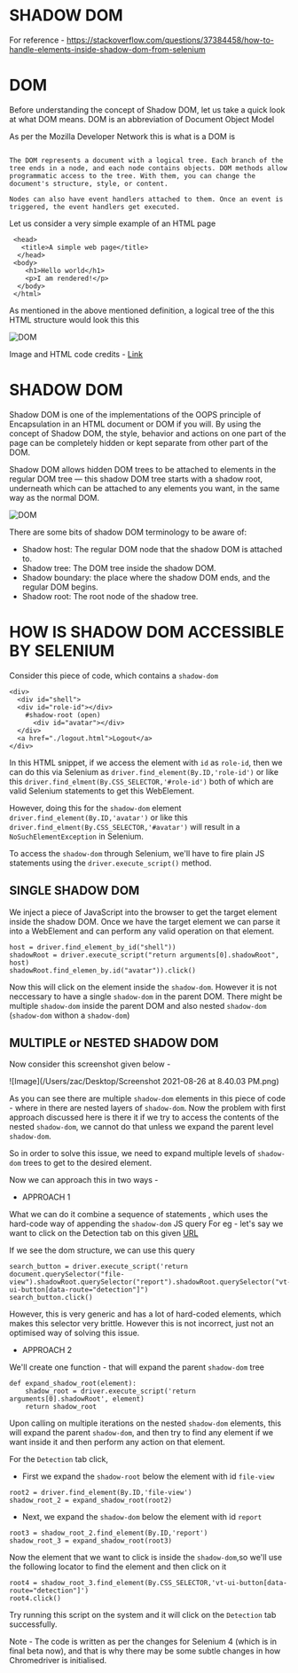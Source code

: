 # SHADOW DOM
For reference - https://stackoverflow.com/questions/37384458/how-to-handle-elements-inside-shadow-dom-from-selenium

# DOM
Before understanding the concept of Shadow DOM, let us take a quick look at what DOM means. DOM is an abbreviation
of Document Object Model

As per the Mozilla Developer Network this is what is a DOM is

```The Document Object Model (DOM) connects web pages to scripts or programming languages by representing the structure of a document—such as the HTML representing a web page—in memory. Usually it refers to JavaScript, even though modeling HTML, SVG, or XML documents as objects are not part of the core JavaScript language.

The DOM represents a document with a logical tree. Each branch of the tree ends in a node, and each node contains objects. DOM methods allow programmatic access to the tree. With them, you can change the document's structure, style, or content.

Nodes can also have event handlers attached to them. Once an event is triggered, the event handlers get executed.
```


Let us consider a very simple example of an HTML page

```<html lang="en">
 <head>
   <title>A simple web page</title>
  </head>
 <body>
    <h1>Hello world</h1>
    <p>I am rendered!</p>
  </body>
 </html>
```

As mentioned in the above mentioned definition, a logical tree of the this HTML structure would look this this

![DOM](https://i0.wp.com/cosmocode.io/wp-content/uploads/2020/05/dom.png?resize=768%2C697&ssl=1)


Image and HTML code credits - [Link](https://cosmocode.io/how-to-interact-with-shadow-dom-in-selenium/)


# SHADOW DOM

Shadow DOM is one of the implementations of the OOPS principle of Encapsulation in an HTML document or DOM if you will.
By using the concept of Shadow DOM, the style, behavior and actions on one part of the page can be completely hidden
or kept separate from other part of the DOM.

Shadow DOM allows hidden DOM trees to be attached to elements in the regular DOM tree — this shadow DOM tree starts 
with a shadow root, underneath which can be attached to any elements you want, in the same way as the normal DOM.

![DOM](https://i2.wp.com/mdn.mozillademos.org/files/15788/shadow-dom.png)

There are some bits of shadow DOM terminology to be aware of:

- Shadow host: The regular DOM node that the shadow DOM is attached to.
- Shadow tree: The DOM tree inside the shadow DOM.
- Shadow boundary: the place where the shadow DOM ends, and the regular DOM begins.
- Shadow root: The root node of the shadow tree.


# HOW IS SHADOW DOM ACCESSIBLE BY SELENIUM

Consider this piece of code, which contains a `shadow-dom`

```buildoutcfg
<div>
  <div id="shell">
  <div id="role-id"></div>
    #shadow-root (open)
      <div id="avatar"></div>
  </div>
  <a href="./logout.html">Logout</a>
</div>
```
In this HTML snippet, if we access the element with `id` as `role-id`, then we can do this via Selenium as
`driver.find_element(By.ID,'role-id')` or like this `driver.find_elment(By.CSS_SELECTOR,'#role-id')`
both of which are valid Selenium statements to get this WebElement.

However, doing this for the `shadow-dom` element
`driver.find_element(By.ID,'avatar')` or like this `driver.find_elment(By.CSS_SELECTOR,'#avatar')`
will result in a `NoSuchElementException` in Selenium.

To access the `shadow-dom` through Selenium, we'll have to fire plain JS statements using the 
`driver.execute_script()` method.

## SINGLE SHADOW DOM

We inject a piece of JavaScript into the browser to get the target element inside the shadow DOM. 
Once we have the target element we can parse it into a WebElement and can perform any valid operation on that element.

```buildoutcfg
host = driver.find_element_by_id("shell"))
shadowRoot = driver.execute_script("return arguments[0].shadowRoot", host)
shadowRoot.find_elemen_by.id("avatar")).click()
```

Now this will click on the element inside the `shadow-dom`. However it is not neccessary to have a single `shadow-dom`
in the parent DOM. There might be multiple `shadow-dom` inside the parent DOM and also nested `shadow-dom` (`shadow-dom` withon
 a `shadow-dom`)


## MULTIPLE or NESTED SHADOW DOM

Now consider this screenshot given below -

![Image](/Users/zac/Desktop/Screenshot 2021-08-26 at 8.40.03 PM.png)

As you can see there are multiple `shadow-dom` elements in this piece of code - where  in there are nested layers
of `shadow-dom`. Now the problem with first approach discussed here is there it if we try to access the contents of the 
nested `shadow-dom`, we cannot do that unless we expand the parent level `shadow-dom`. 

So in order to solve this issue, we need to expand multiple levels of `shadow-dom` trees to get to the desired element.

Now we can approach this in two ways -

- APPROACH 1

What we can do it combine a sequence of statements , which uses the hard-code way of appending the `shadow-dom` JS query
For eg - let's say we want to click on the Detection tab on this given [URL](https://www.virustotal.com/gui/file/03d1316407796b32c03f17f819cca5bede2b0504ecdb7ba3b845c1ed618ae934/details)

If we see the dom structure, we can use this query

```buildoutcfg
search_button = driver.execute_script('return document.querySelector("file-view").shadowRoot.querySelector("report").shadowRoot.querySelector("vt-ui-button[data-route="detection"]")
search_button.click()

```

However, this is very generic and has a lot of hard-coded elements, which makes this selector very brittle. However 
this is not incorrect, just not an optimised way of solving this issue.

- APPROACH 2

We'll create one function - that will expand the parent `shadow-dom` tree 

```buildoutcfg
def expand_shadow_root(element):
    shadow_root = driver.execute_script('return arguments[0].shadowRoot', element)
    return shadow_root

```
Upon calling on multiple iterations on the nested `shadow-dom` elements, this will expand the parent `shadow-dom`,
and then try to find any element if we want inside it and then perform any action on that element.

For the `Detection` tab click, 
- First we expand the `shadow-root` below the element with id `file-view`

```buildoutcfg
root2 = driver.find_element(By.ID,'file-view')
shadow_root_2 = expand_shadow_root(root2)
``` 
- Next, we expand the `shadow-dom` below the element with id `report`

```buildoutcfg
root3 = shadow_root_2.find_element(By.ID,'report')
shadow_root_3 = expand_shadow_root(root3)
```

Now the element that we want to click is inside the `shadow-dom`,so we'll use the following locator to find the
element and then click on it

```buildoutcfg
root4 = shadow_root_3.find_element(By.CSS_SELECTOR,'vt-ui-button[data-route="detection"]')
root4.click()
```

Try running this script on the system and it will click on the `Detection` tab successfully.

Note - The code is written as per the changes for Selenium 4 (which is in final beta now), and that is why there may be
some subtle changes in how Chromedriver is initialised.